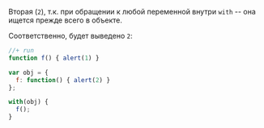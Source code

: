 Вторая (`2`), т.к. при обращении к любой переменной внутри `with` -- она ищется прежде всего в объекте.

Соответственно, будет выведено `2`:

```js
//+ run
function f() { alert(1) }

var obj = { 
  f: function() { alert(2) } 
};

with(obj) {
  f();
}
```

